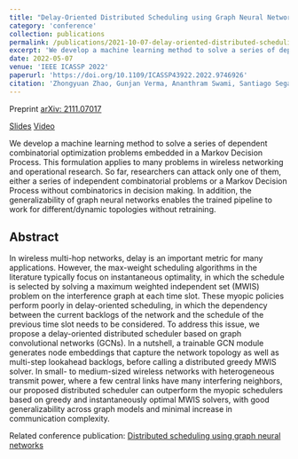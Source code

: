 ```yaml
---
title: "Delay-Oriented Distributed Scheduling using Graph Neural Networks"
category: 'conference'
collection: publications
permalink: /publications/2021-10-07-delay-oriented-distributed-scheduling-using-gcn.html
excerpt: 'We develop a machine learning method to solve a series of dependent combinatorial optimization problems embedded in a Markov Decision Process. This formulation applies to many problems in wireless networking and operational research. So far, researchers can attack only one of them but their combination.'
date: 2022-05-07
venue: 'IEEE ICASSP 2022'
paperurl: 'https://doi.org/10.1109/ICASSP43922.2022.9746926'
citation: 'Zhongyuan Zhao, Gunjan Verma, Ananthram Swami, Santiago Segarra, &quot; Delay-Oriented Distributed Scheduling Using Graph Neural Networks,&quot; <i>IEEE ICASSP 2022</i>, pp. 8902-8906, doi: 10.1109/ICASSP43922.2022.9746926.'
---
```



Preprint [arXiv: 2111.07017](https://arxiv.org/pdf/2111.07017)

[Slides](/files/Zhao_DelayScheduling_ICASSP22.pdf)  [Video](https://youtu.be/lZscLy16TFY)


We develop a machine learning method to solve a series of dependent combinatorial optimization problems embedded in a Markov Decision Process. This formulation applies to many problems in wireless networking and operational research. So far, researchers can attack only one of them, either a series of independent combinatorial problems or a Markov Decision Process without combinatorics in decision making. In addition, the generalizability of graph neural networks enables the trained pipeline to work for different/dynamic topologies without retraining.

## Abstract

In wireless multi-hop networks, delay is an important metric for many applications. However, the max-weight scheduling algorithms in the literature typically focus on instantaneous optimality, in which the schedule is selected by solving a maximum weighted independent set (MWIS) problem on the interference graph at each time slot. These myopic policies perform poorly in delay-oriented scheduling, in which the dependency between the current backlogs of the network and the schedule of the previous time slot needs to be considered. To address this issue, we propose a delay-oriented distributed scheduler based on graph convolutional networks (GCNs). In a nutshell, a trainable GCN module generates node embeddings that capture the network topology as well as multi-step lookahead backlogs, before calling a distributed greedy MWIS solver. In small- to medium-sized wireless networks with heterogeneous transmit power, where a few central links have many interfering neighbors, our proposed distributed scheduler can outperform the myopic schedulers based on greedy and instantaneously optimal MWIS solvers, with good generalizability across graph models and minimal increase in communication complexity.

Related conference publication: [Distributed scheduling using graph neural networks](/publications/2021-01-30-DGCN.html)


